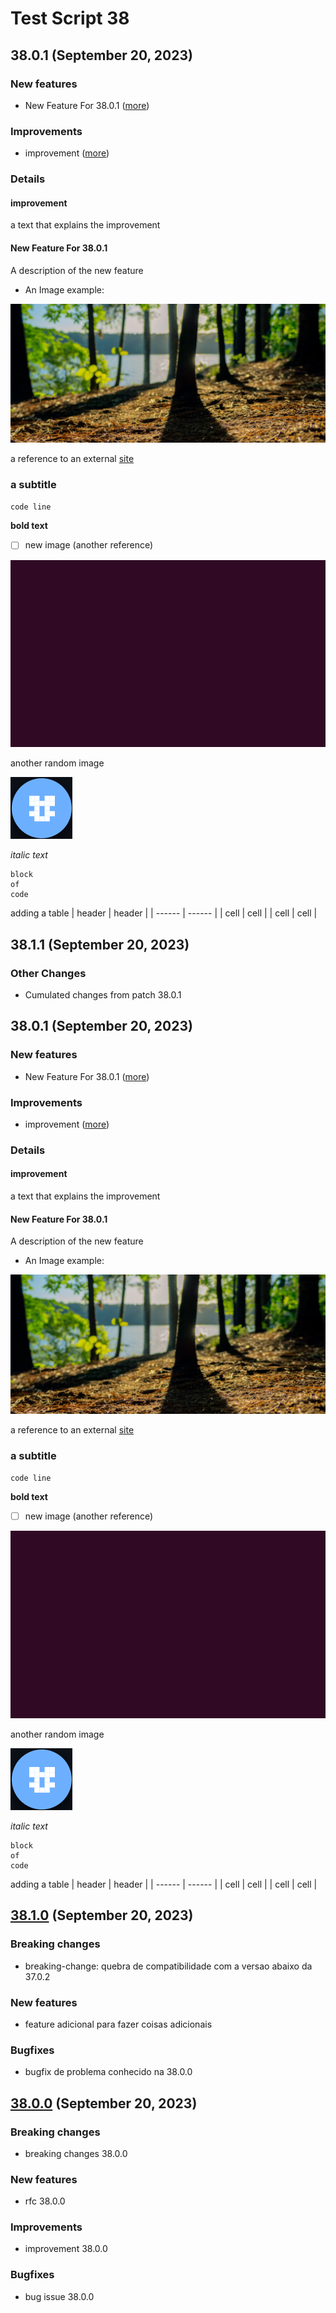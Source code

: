 # Test Script 38
## 38.0.1 (September 20, 2023)

### New features

* New Feature For 38.0.1 ([more](#new-feature-for-3801))

### Improvements

* improvement ([more](#improvement))

### Details

#### improvement

a text that explains the improvement

#### New Feature For 38.0.1

A description of the new feature

* An Image example:


![Screenshot_from_2023-07-06_14-40-56.png](../../.gitbook/assets/Screenshot_from_2023-07-06_14-40-56.png)


a reference to an external [site](google.com)

### a subtitle

`code line`

**bold text**

- [ ] new image (another reference)


![Screenshot_from_2023-07-25_13-04-06.png](../../.gitbook/assets/Screenshot_from_2023-07-25_13-04-06.png)


another random image


![Screenshot_from_2023-07-21_11-51-27.png](../../.gitbook/assets/Screenshot_from_2023-07-21_11-51-27.png)


_italic text_

```
block
of 
code
```

adding a table
| header | header |
| ------ | ------ |
| cell | cell |
| cell | cell |


## 38.1.1 (September 20, 2023)

### Other Changes

* Cumulated changes from patch 38.0.1

## 38.0.1 (September 20, 2023)

### New features

* New Feature For 38.0.1 ([more](#new-feature-for-3801))

### Improvements

* improvement ([more](#improvement))

### Details

#### improvement

a text that explains the improvement

#### New Feature For 38.0.1

A description of the new feature

* An Image example:


![Screenshot_from_2023-07-06_14-40-56.png](../../.gitbook/assets/Screenshot_from_2023-07-06_14-40-56.png)


a reference to an external [site](google.com)

### a subtitle

`code line`

**bold text**

- [ ] new image (another reference)


![Screenshot_from_2023-07-25_13-04-06.png](../../.gitbook/assets/Screenshot_from_2023-07-25_13-04-06.png)


another random image


![Screenshot_from_2023-07-21_11-51-27.png](../../.gitbook/assets/Screenshot_from_2023-07-21_11-51-27.png)


_italic text_

```
block
of 
code
```

adding a table
| header | header |
| ------ | ------ |
| cell | cell |
| cell | cell |


## [38.1.0](38.1.0.md) (September 20, 2023)

### Breaking changes

* breaking-change: quebra de compatibilidade com a  versao abaixo da 37.0.2 

### New features

* feature adicional para fazer coisas adicionais 

### Bugfixes

* bugfix de problema conhecido na 38.0.0 

## [38.0.0](38.0.0.md) (September 20, 2023)

### Breaking changes

* breaking changes 38.0.0 

### New features

* rfc 38.0.0 

### Improvements

* improvement 38.0.0 

### Bugfixes

* bug issue 38.0.0 

